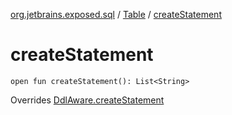 [org.jetbrains.exposed.sql](../index.md) / [Table](index.md) / [createStatement](.)

# createStatement

`open fun createStatement(): List<String>`

Overrides [DdlAware.createStatement](../-ddl-aware/create-statement.md)

